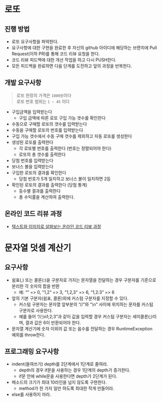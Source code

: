 # 로또
## 진행 방법
* 로또 요구사항을 파악한다.
* 요구사항에 대한 구현을 완료한 후 자신의 github 아이디에 해당하는 브랜치에 Pull Request(이하 PR)를 통해 코드 리뷰 요청을 한다.
* 코드 리뷰 피드백에 대한 개선 작업을 하고 다시 PUSH한다.
* 모든 피드백을 완료하면 다음 단계를 도전하고 앞의 과정을 반복한다.

## 개발 요구사항
> 로또 한장의 가격은 `1000원`이다  
> 로또 번호 범위는 `1 ~ 45` 이다

- 구입금액을 입력받는다
  - 구입 금액에 따른 로또 구입 가능 갯수를 확인한다
- 수동으로 구매할 로또의 갯수를 입력받는다
- 수동을 구매할 로또의 번호를 입력받는다
- 구입 가능 갯수에서 수동 구매 갯수를 제외하고 자동 로또를 생성한다
- 생성된 로또를 출력한다
  - 각 로또별 번호를 출력한다 (번호는 정렬되어야 한다)
  - 로또의 총 갯수를 출력한다
- 당첨 번호를 입력받는다
- 보너스 볼을 입력받는다
- 구입한 로또의 결과를 확인한다
  - 당첨 번호가 5개 일치하고 보너스 볼이 일치하면 2등
- 확인된 로또의 결과를 출력한다 (당첨 통계)
  - 등수별 결과를 출력한다
  - 총 수익률을 계산하여 출력한다.

## 온라인 코드 리뷰 과정
* [텍스트와 이미지로 살펴보는 온라인 코드 리뷰 과정](https://github.com/next-step/nextstep-docs/tree/master/codereview)

# 문자열 덧셈 계산기
## 요구사항
- 쉼표(,) 또는 콜론(:)을 구분자로 가지는 문자열을 전달하는 경우 구분자를 기준으로 분리한 각 숫자의 합을 반환
  - 예: “” => 0, "1,2" => 3, "1,2,3" => 6, “1,2:3” => 6
- 앞의 기본 구분자(쉼표, 콜론)외에 커스텀 구분자를 지정할 수 있다.
  - 커스텀 구분자는 문자열 앞부분의 “//”와 “\n” 사이에 위치하는 문자를 커스텀 구분자로 사용한다.
  - 예를 들어 “//;\n1;2;3”과 같이 값을 입력할 경우 커스텀 구분자는 세미콜론(;)이며, 결과 값은 6이 반환되어야 한다.
- 문자열 계산기에 숫자 이외의 값 또는 음수를 전달하는 경우 RuntimeException 예외를 throw한다.

## 프로그래밍 요구사항

- indent(들여쓰기) depth를 2단계에서 1단계로 줄여라.
    - depth의 경우 if문을 사용하는 경우 1단계의 depth가 증가한다.
    - if문 안에 while문을 사용한다면 depth가 2단계가 된다.
- 메소드의 크기가 최대 10라인을 넘지 않도록 구현한다.
    - method가 한 가지 일만 하도록 최대한 작게 만들어라.
- else를 사용하지 마라.

